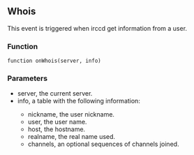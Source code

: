 ## Whois

This event is triggered when irccd get information from a user.

### Function

	function onWhois(server, info)

### Parameters

<ul>
<li>server, the current server.</li>
<li>info, a table with the following information:</li>
  <ul>
  <li>nickname, the user nickname.</li>
  <li>user, the user name.</li>
  <li>host, the hostname.</li>
  <li>realname, the real name used.</li>
  <li>channels, an optional sequences of channels joined.</li>
  </ul>
</ul>
